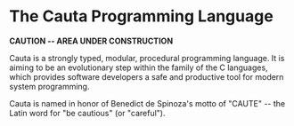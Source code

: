 # The Cauta Programming Language

**CAUTION -- AREA UNDER CONSTRUCTION**


Cauta is a strongly typed, modular, procedural programming language. It is
aiming to be an evolutionary step within the family of the C languages, which
provides software developers a safe and productive tool for modern system
programming.

Cauta is named in honor of Benedict de Spinoza's motto of "CAUTE" -- the Latin
word for "be cautious" (or "careful").





